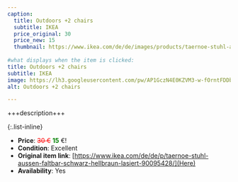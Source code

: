 ```yaml
---
caption:
  title: Outdoors +2 chairs
  subtitle: IKEA
  price_original: 30
  price_new: 15
  thumbnail: https://www.ikea.com/de/de/images/products/taernoe-stuhl-aussen-faltbar-schwarz-hellbraun-lasiert__0728354_pe736202_s5.jpg
  
#what displays when the item is clicked:
title: Outdoors +2 chairs
subtitle: IKEA
image: https://lh3.googleusercontent.com/pw/AP1GczN4E0KZVM3-w-fOrntFDDb5N1-veQzp-TVfQnzkOsDaXa4lXoM1QLQ1l4s5FcysYfarN5KL9vQVTM_35i18rU8ksBMWkUj_bOTzV-Mz1FMlhoe1PEvECVnPmcw0DTY3jhu57x9ndnjsgqPm3UzbWgXoLg=w1220-h1626-s-no-gm?authuser=0
alt: Outdoors +2 chairs

---
```

+++description+++

{:.list-inline} 
- **Price**: <span style="color:red"><del>30 €</del></span> <span style="color:green">**15**</span> €!
- **Condition**: Excellent
- **Original item link**: [https://www.ikea.com/de/de/p/taernoe-stuhl-aussen-faltbar-schwarz-hellbraun-lasiert-90095428/](Here)
- **Availability**: Yes
